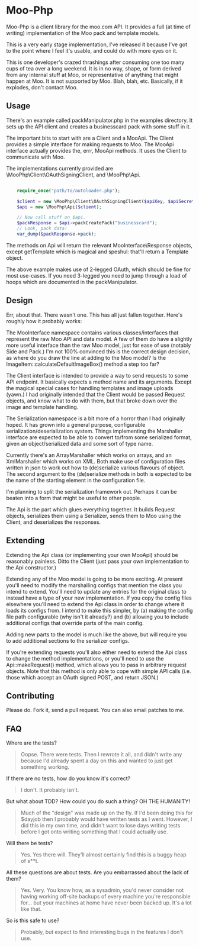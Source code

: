 Moo-Php
=======

Moo-Php is a client library for the moo.com API. It provides a full (at time of writing) implementation of the Moo pack
and template models.

This is a very early stage implementation, I've released it because I've got to the point where I feel it's usable, and
could do with more eyes on it.

This is one developer's crazed thrashings after consuming one too many cups of tea over a long weekend. It is in no way,
shape, or form derived from any internal stuff at Moo, or representative of anything that might happen at Moo. It is not
supported by Moo. Blah, blah, etc. Basically, if it explodes, don't contact Moo.

Usage
-----
There's an example called packManipulator.php in the examples directory. It sets up the API client and creates a
businesscard pack with some stuff in it.

The important bits to start with are a Client and a MooApi. The Client provides a simple interface for making requests
to Moo. The MooApi interface actually provides the, errr, MooApi methods. It uses the Client to communicate with Moo.

The implementations currently provided are \MooPhp\Client\OAuthSigningClient, and \MooPhp\Api.

```php

    require_once("path/to/autoloader.php");

    $client = new \MooPhp\Client\OAuthSigningClient($apiKey, $apiSecret);
    $api = new \MooPhp\Api($client);

    // Now call stuff on $api.
    $packResponse = $api->packCreatePack("businesscard");
    // Look, pack data!
    var_dump($packResponse->pack);

```

The methods on Api will return the relevant MooInterface\Response objects, except getTemplate which is magical and
speshul: that'll return a Template object.

The above example makes use of 2-legged OAuth, which should be fine for most use-cases. If you need 3-legged you need
to jump through a load of hoops which are documented in the packManipulator.

Design
------

Err, about that. There wasn't one. This has all just fallen together. Here's roughly how it probably works:

The MooInterface namespace contains various classes/interfaces that represent the raw Moo API and data model. A few of
them do have a slightly more useful interface than the raw Moo model, just for ease of use (notably Side and Pack.) I'm
not 100% convinced this is the correct design decision, as where do you draw the line at adding to the Moo model? Is
the ImageItem::calculateDefaultImageBox() method a step too far?

The Client interface is intended to provide a way to send requests to some API endpoint. It basically expects a method
name and its arguments. Except the magical special cases for handling templates and image uploads (yawn.) I had
originally intended that the Client would be passed Request objects, and know what to do with them, but that broke down
over the image and template handling.

The Serialization namespace is a bit more of a horror than I had originally hoped. It has grown into a general purpose,
configurable serialization/deserialization system. Things implementing the Marshaller interface are expected to be able
to convert to/from some serialized format, given an object/serialized data and some sort of type name.

Currently there's an ArrayMarshaller which works on arrays, and an XmlMarshaller which works on XML. Both make use of
configuration files written in json to work out how to (de)serialize various flavours of object. The second argument
to the (de)serialize methods in both is expected to be the name of the starting element in the configuration file.

I'm planning to split the serialization framework out. Perhaps it can be beaten into a form that might be useful to
other people.

The Api is the part which glues everything together. It builds Request objects, serializes them using a Serializer,
sends them to Moo using the Client, and deserializes the responses.

Extending
---------
Extending the Api class (or implementing your own MooApi) should be reasonably painless. Ditto the Client (just pass
your own implementation to the Api constructor.)

Extending any of the Moo model is going to be more exciting. At present you'll need to modify the marshalling configs
that mention the class you intend to extend. You'll need to update any entries for the original class to instead have
a type of your new implementation. If you copy the config files elsewhere you'll need to extend the Api class in order
to change where it loads its configs from. I intend to make this simpler, by (a) making the config file path
configurable (why isn't it already?) and (b) allowing you to include additional configs that override parts of the main
config.

Adding new parts to the model is much like the above, but will require you to add additional sections to the serializer
configs.

If you're extending requests you'll also either need to extend the Api class to change the method implementations, or
you'll need to use the Api::makeRequest() method, which allows you to pass in arbitrary request objects. Note that this
method is only able to cope with simple API calls (i.e. those which accept an OAuth signed POST, and return JSON.)

Contributing
------------
Please do. Fork it, send a pull request. You can also email patches to me.

FAQ
---
Where are the tests?
> Oopse. There were tests. Then I rewrote it all, and didn't write any because I'd already spent a day on this and
> wanted to just get something working.

If there are no tests, how do you know it's correct?
> I don't. It probably isn't.

But what about TDD? How could you do such a thing? OH THE HUMANITY!
> Much of the "design" was made up on the fly. If I'd been doing this for $dayjob then I probably would have written
> tests as I went. However, I did this in my own time, and didn't want to lose days writing tests before I got onto
> writing something that I could actually use.

Will there be tests?
> Yes. Yes there will. They'll almost certainly find this is a buggy heap of s**t.

All these questions are about tests. Are you embarrassed about the lack of them?
> Yes. Very. You know how, as a sysadmin, you'd never consider not having working off-site backups of every machine
> you're responsible for... but your machines at home have never been backed up. It's a lot like that.

So is this safe to use?
> Probably, but expect to find interesting bugs in the features I don't use.


